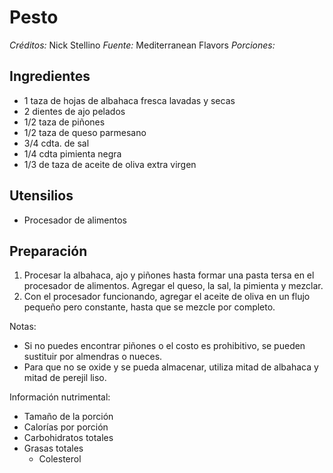 # Pesto

*Créditos:* Nick Stellino
*Fuente:* Mediterranean Flavors
*Porciones:*


## Ingredientes

- 1 taza de hojas de albahaca fresca lavadas y secas
- 2 dientes de ajo pelados
- 1/2 taza de piñones
- 1/2 taza de queso parmesano 
- 3/4 cdta. de sal
- 1/4 cdta pimienta negra
- 1/3 de taza de aceite de oliva extra virgen


## Utensilios

- Procesador de alimentos

## Preparación

1. Procesar la albahaca, ajo y piñones hasta formar una pasta tersa en el procesador de alimentos. Agregar el queso, la sal, la pimienta y mezclar. 
2. Con el procesador funcionando, agregar el aceite de oliva en un flujo pequeño pero constante, hasta que se mezcle por completo.

Notas:

- Si no puedes encontrar piñones o el costo es prohibitivo, se pueden sustituir por almendras o nueces.
- Para que no se oxide y se pueda almacenar, utiliza mitad de albahaca y mitad de perejil liso.

Información nutrimental:

- Tamaño de la porción
- Calorías por porción
- Carbohidratos totales
- Grasas totales
  - Colesterol

